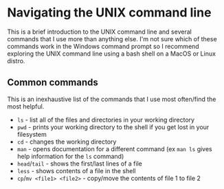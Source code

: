 # Navigating the UNIX command line
This is a brief introduction to the UNIX command line and several commands that I use more than anything else. I'm not sure which of these commands work in the Windows command prompt so I recommend exploring the UNIX command line using a bash shell on a MacOS or Linux distro.

## Common commands
This is an inexhaustive list of the commands that I use most often/find the most helpful.
* `ls` - list all of the files and directories in your working directory
* `pwd` - prints your working directory to the shell if you get lost in your filesystem
* `cd` - changes the working directory
* `man` - opens documentation for a different command (ex `man ls` gives help information for the `ls` command)
* `head`/`tail` - shows the first/last lines of a file
* `less` - shows contents of a file in the shell
* `cp`/`mv <file1> <file2>` - copy/move the contents of file 1 to file 2
